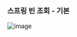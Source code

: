 ### 스프링 빈 조회 - 기본

![image](https://user-images.githubusercontent.com/40969203/103956313-a413d800-518b-11eb-94dd-8ec48ed0e615.png)
